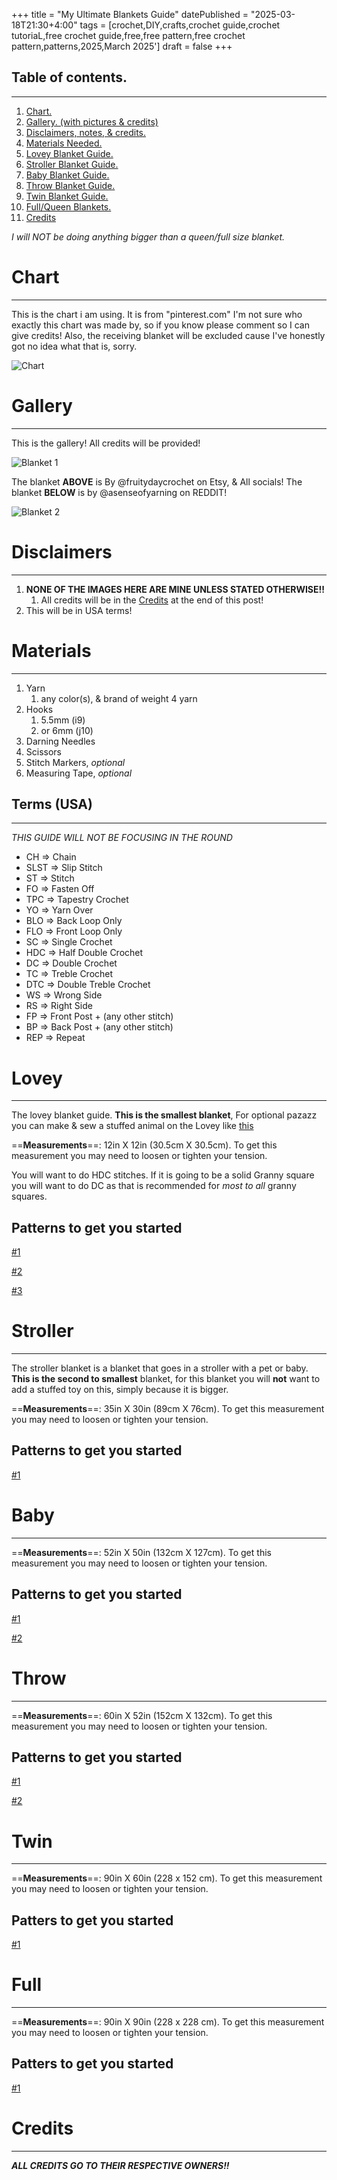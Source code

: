 +++
title = "My Ultimate Blankets Guide" 
datePublished = "2025-03-18T21:30+4:00"
tags = [crochet,DIY,crafts,crochet guide,crochet tutoriaL,free crochet guide,free,free pattern,free crochet pattern,patterns,2025,March 2025']
draft = false
+++

## Table of contents.
<hr>

1. [Chart.](#Chart)
2. [Gallery. (with pictures & credits)](#Gallery)
3. [Disclaimers, notes, & credits.](#Disclaimers)
4. [Materials Needed.](#Materials)
5. [Lovey Blanket Guide.](#Lovey)
6. [Stroller Blanket Guide.](#Stroller)
7. [Baby Blanket Guide.](#Baby)
8. [Throw Blanket Guide.](#Throw)
9. [Twin Blanket Guide.](#Twin)
10. [Full/Queen Blankets.](#Full)
11. [Credits](#Credits)


*I will NOT be doing anything bigger than a queen/full size blanket.*
# Chart
<HR>

This is the chart i am using. It is from "pinterest.com" I'm not sure who exactly this chart was made by, so if you know please comment so I can give credits!
Also, the receiving blanket will be excluded cause I've honestly got no idea what that is, sorry.

![Chart](https://i.imgur.com/ltiEFsy.jpeg)

# Gallery
<HR>

This is the gallery! All credits will be provided!

![Blanket 1](https://i.imgur.com/4Bbegq3.jpeg)

The blanket **ABOVE** is By @fruitydaycrochet on Etsy, & All socials!
The blanket **BELOW** is by @asenseofyarning on REDDIT!

![Blanket 2](https://i.imgur.com/gHTSNuI.jpeg)

# Disclaimers
<HR>

1. **NONE OF THE IMAGES HERE ARE MINE UNLESS STATED OTHERWISE!!**
	1. All credits will be in the [Credits](#Credits) at the end of this post!
2. This will be in USA terms!

# Materials
<hr>

1. Yarn
	1. any color(s), & brand of weight 4 yarn
2. Hooks
	1. 5.5mm (i9)
	2. or 6mm (j10)
3. Darning Needles
4. Scissors
5. Stitch Markers, *optional*
6. Measuring Tape, *optional*

## Terms (USA)
<hr>

*THIS GUIDE WILL NOT BE FOCUSING IN THE ROUND*

- CH => Chain
- SLST => Slip Stitch
- ST => Stitch
- FO => Fasten Off
- TPC => Tapestry Crochet
- YO => Yarn Over
- BLO => Back Loop Only
- FLO => Front Loop Only
- SC => Single Crochet
- HDC => Half Double Crochet
- DC => Double Crochet
- TC => Treble Crochet
- DTC => Double Treble Crochet
- WS => Wrong Side
- RS => Right Side
- FP => Front Post + (any other stitch)
- BP => Back Post + (any other stitch)
- REP => Repeat

# Lovey
<hr>

The lovey blanket guide. **This is the smallest blanket**, For optional pazazz you can make & sew a stuffed animal on the Lovey like [this](https://blog.bellacococrochet.com/sleepy-baby-bear-and-bunny-lovey-by-alanna-odea/)

==**Measurements**==: 12in X 12in (30.5cm X 30.5cm). To get this measurement you may need to loosen or tighten your tension.

You will want to do HDC stitches. If it is going to be a solid Granny square you will want to do DC as that is recommended for *most to all* granny squares.

## Patterns to get you started

[#1](https://blog.bellacococrochet.com/sleepy-baby-bear-and-bunny-lovey-by-alanna-odea/) 

[#2](https://www.etsy.com/listing/1816725191/highland-cow-baby-blanket-lovey-baby?gpla=1&gao=1&&utm_source=google&utm_medium=cpc&utm_campaign=shopping_us_b-craft_supplies_and_tools&utm_custom1=_k_Cj0KCQjws-S-BhD2ARIsALssG0a_pVEUS9wPUnA9H9GMkhxVPyAGCX9lL3CIB_885rbz-8ZtrusurTwaAh48EALw_wcB_k_&utm_content=go_21500568645_167985812079_716809480555_pla-295462056867_c__1816725191_129173893&utm_custom2=21500568645&gad_source=1&gclid=Cj0KCQjws-S-BhD2ARIsALssG0a_pVEUS9wPUnA9H9GMkhxVPyAGCX9lL3CIB_885rbz-8ZtrusurTwaAh48EALw_wcB) 

[#3](https://www.etsy.com/listing/1080868781/security-blanket-crochet-pattern-easy?gpla=1&gao=1&&utm_source=google&utm_medium=cpc&utm_campaign=shopping_us_-craft_supplies_and_tools&utm_custom1=_k_Cj0KCQjws-S-BhD2ARIsALssG0bpG0fTZS3E1SOoltXzXIBdBJVuoTg-kcBmL1K9YVny5uqwojAV4PYaAk5yEALw_wcB_k_&utm_content=go_21963585752_174347397027_723520958334_pla-295462056867_c__1080868781_526415456&utm_custom2=21963585752&gad_source=1&gclid=Cj0KCQjws-S-BhD2ARIsALssG0bpG0fTZS3E1SOoltXzXIBdBJVuoTg-kcBmL1K9YVny5uqwojAV4PYaAk5yEALw_wcB) 

# Stroller
<hr>

The stroller blanket is a blanket that goes in a stroller with a pet or baby. **This is the second to smallest** blanket, for this blanket you will **not** want to add a stuffed toy on this, simply because it is bigger. 

==**Measurements**==: 35in X 30in (89cm X 76cm). To get this measurement you may need to loosen or tighten your tension.

## Patterns to get you started

[#1](https://g.co/kgs/jP7JPp1)

# Baby
<hr>

==**Measurements**==: 52in X 50in (132cm X 127cm). To get this measurement you may need to loosen or tighten your tension.

## Patterns to get you started

[#1](https://g.co/kgs/ZktdTFd)

[#2](https://g.co/kgs/Hn7gH1q)

# Throw
<hr>

==**Measurements**==: 60in X 52in (152cm X 132cm). To get this measurement you may need to loosen or tighten your tension.

## Patterns to get you started

[#1](https://g.co/kgs/Kx4Smwz)

[#2](https://g.co/kgs/Sij3t4Z)

# Twin
<hr>

==**Measurements**==: 90in X 60in (228 x 152 cm). To get this measurement you may need to loosen or tighten your tension.

## Patters to get you started

[#1](https://g.co/kgs/o2cjZ8Z)

# Full
<hr>

==**Measurements**==: 90in X 90in (228 x 228 cm). To get this measurement you may need to loosen or tighten your tension.

## Patters to get you started

[#1](https://g.co/kgs/Sij3t4Z)

# Credits
<hr>

***ALL CREDITS GO TO THEIR RESPECTIVE OWNERS!!***

